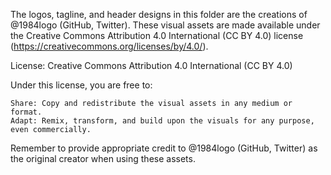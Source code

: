 The logos, tagline, and header designs in this folder are the creations of @1984logo (GitHub, Twitter). These visual assets are made available under the Creative Commons Attribution 4.0 International (CC BY 4.0) license (https://creativecommons.org/licenses/by/4.0/).

License: Creative Commons Attribution 4.0 International (CC BY 4.0)

Under this license, you are free to:

    Share: Copy and redistribute the visual assets in any medium or format.
    Adapt: Remix, transform, and build upon the visuals for any purpose, even commercially.

Remember to provide appropriate credit to @1984logo (GitHub, Twitter) as the original creator when using these assets.